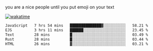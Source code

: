 you are a nice people until you put emoji on your text

[![wakatime](https://wakatime.com/badge/user/87646243-158a-4241-a3cb-668e1fa2dbb8.svg)](https://wakatime.com/@87646243-158a-4241-a3cb-668e1fa2dbb8)
<!--START_SECTION:waka-->

```txt
JavaScript   7 hrs 54 mins   ██████████████▓░░░░░░░░░░   58.21 %
EJS          3 hrs 11 mins   ██████░░░░░░░░░░░░░░░░░░░   23.45 %
Text         28 mins         █░░░░░░░░░░░░░░░░░░░░░░░░   03.49 %
Rust         28 mins         █░░░░░░░░░░░░░░░░░░░░░░░░   03.44 %
HTML         26 mins         ▓░░░░░░░░░░░░░░░░░░░░░░░░   03.21 %
```

<!--END_SECTION:waka-->
